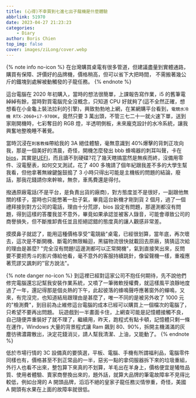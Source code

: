 ```yaml
---
title: (心得)不幸買到七進七出子龍機是什麼體驗
abbrlink: 51970
date: 2023-04-27 21:23:23
categories:
    - Diary
author: Boris Chien
top_img: false
cover: images/ziLong/cover.webp
---
```


{% note info no-icon %}
在台灣購買桌電有很多管道，但建議盡量到實體通路，購買有保障、評價好的品牌機，價格稍高，但可以省下大把時間，
不需搬著幾公斤的鐵塊到處解被動觸發的子龍任務。
{% endnote %}

這台電腦在 2020 年初購入，當時的想法很簡單，上課報告寫作業，i5 的舊筆電綽綽有餘，當時對買電腦完全沒概念，只知道 CPU 好就夠了(這不全然正確，想想看在小金龜上裝法拉利的引擎)，興致勃勃地上網，在某網購平台看到，`電競水冷機 RTX-2060+i7-9700K`，竟然只要 3 萬出頭，不管三七二十一就火速下單，送到家剛開機時，七彩奪目的 RGB 燈，半透明側板，未來龐克設計的水冷系統，讓我興奮地整晚睡不著覺。

當時沉浸在`刺客教條`帶給我的 3A 絕佳體驗，毫無意識到 40%爆擊的背刺正攻向我，那是一個美好的清晨，奇怪，開機怎麼發出 bbb 蜂鳴器的刺耳叫聲，卡在 [bios](https://zh.wikipedia.org/zh-tw/BIOS)，其實是[UEFI](https://zh.wikipedia.org/zh-tw/%E7%B5%B1%E4%B8%80%E5%8F%AF%E5%BB%B6%E4%BC%B8%E9%9F%8C%E9%AB%94%E4%BB%8B%E9%9D%A2)，而且讀不到硬碟?花了幾天瞎搞當然是無疾而終，沒備用零件、沒電壓表，如何交叉測試，花了 400 多塊請了個年紀跟我差不多的大學生幫我看，但他拿著無線鍵盤鼓搗了 3 小時只得出可能是主機板的問題的結論，廢話，那我花錢請你來幹嘛，無奈，車馬費還是得付。

撥通原廠電話(不是平台，是負責出貨的廠商)，對方態度並不是很好，一副跟他無關的樣子，當時也只能憋著一肚子氣，畢竟這台新機才剛到貨 2 個月，過了一個禮拜接到對方公司的電話，理由十分荒謬，bios 設定有問題，那邊測都沒有問題，得到這樣的答覆我並不意外，畢竟如果承認並被客人錄音，可能會導致公司的商譽損失，但不斷推卸責任並且拒絕認錯的態度真的讓人觀感非常差。

摸摸鼻子就認了，能用這種價格享受"電競級"桌電，已經很划算，當年底，再次壞去，這次是不斷開機、斷電的無限輪迴，黑貓物流很快就載回去原廠，猜猜這次給的理由是甚麼? "完全沒有問題!這邊測都可以正常開機"，氣到直接笑出來，反問要不要把秀斗的影片傳給他看，毫不意外的客服持續跳針，像留聲機一樣，重複應著荒謬又諷刺的"官方說法"。

{% note danger no-icon %}
到這裡已經對這家公司不抱任何期待，先不說他們修完電腦還忘記幫我安裝作業系統，又噴了一筆微軟授權費，就這樣風平浪靜地度過了一年，還記得那是個炎熱的下午，此起彼落的蜂鳴聲呼應著窗外的蟬鳴，又來，有完沒完，也知道結局跟理由是甚麼了，唯一不同的是被另外收了 1000 元的"檢測費"，到目前為止維修這台電腦的成本已經可以購買上一個檔次的電腦了，只希望不要再出問題。
玩遊戲到一半畫面卡住，上網查可能是記憶體接觸不良，自己隨便弄重裝好了就不理了，繼續用，昨天，跑程式有點卡頓，記憶體只剩一條在運作，Windows 大量的背景程式讓 Ram 飆到 80、90%，拆開主機滿滿的灰塵彷彿濃霧散出，決定花錢消災，請人幫我清潔、上油，又能動了。
{% endnote %}

低於市場行情的 3C 設備真的要慎選，平板、電腦、手機有所謂福利品，電腦零件同樣也有，價格甚至不到正常品的一半，惡劣一點的拿伺服器拆下來的垃圾重組，外行人也看不出來，整包算下來真的不划算，羊毛出在羊身上，價格便宜是犧牲品質、使用者體驗、賣家商譽換出來的，題外話，就算大品牌的筆電故障率不見得比較低，例如台灣的 A 開頭品牌，滔滔不絕的皇家子龍任務災情慘重，奇怪，美國 A 開頭有水果在上面的故障率就很低。

